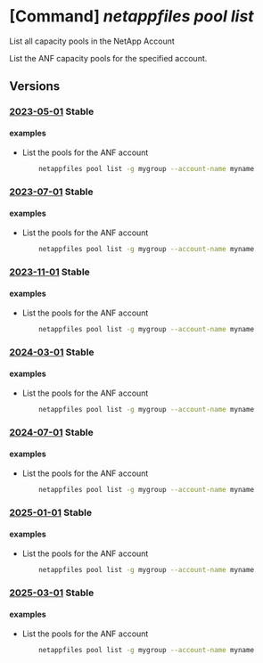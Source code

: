 # [Command] _netappfiles pool list_

List all capacity pools in the NetApp Account

List the ANF capacity pools for the specified account.

## Versions

### [2023-05-01](/Resources/mgmt-plane/L3N1YnNjcmlwdGlvbnMve30vcmVzb3VyY2Vncm91cHMve30vcHJvdmlkZXJzL21pY3Jvc29mdC5uZXRhcHAvbmV0YXBwYWNjb3VudHMve30vY2FwYWNpdHlwb29scw==/2023-05-01.xml) **Stable**

<!-- mgmt-plane /subscriptions/{}/resourcegroups/{}/providers/microsoft.netapp/netappaccounts/{}/capacitypools 2023-05-01 -->

#### examples

- List the pools for the ANF account
    ```bash
        netappfiles pool list -g mygroup --account-name myname
    ```

### [2023-07-01](/Resources/mgmt-plane/L3N1YnNjcmlwdGlvbnMve30vcmVzb3VyY2Vncm91cHMve30vcHJvdmlkZXJzL21pY3Jvc29mdC5uZXRhcHAvbmV0YXBwYWNjb3VudHMve30vY2FwYWNpdHlwb29scw==/2023-07-01.xml) **Stable**

<!-- mgmt-plane /subscriptions/{}/resourcegroups/{}/providers/microsoft.netapp/netappaccounts/{}/capacitypools 2023-07-01 -->

#### examples

- List the pools for the ANF account
    ```bash
        netappfiles pool list -g mygroup --account-name myname
    ```

### [2023-11-01](/Resources/mgmt-plane/L3N1YnNjcmlwdGlvbnMve30vcmVzb3VyY2Vncm91cHMve30vcHJvdmlkZXJzL21pY3Jvc29mdC5uZXRhcHAvbmV0YXBwYWNjb3VudHMve30vY2FwYWNpdHlwb29scw==/2023-11-01.xml) **Stable**

<!-- mgmt-plane /subscriptions/{}/resourcegroups/{}/providers/microsoft.netapp/netappaccounts/{}/capacitypools 2023-11-01 -->

#### examples

- List the pools for the ANF account
    ```bash
        netappfiles pool list -g mygroup --account-name myname
    ```

### [2024-03-01](/Resources/mgmt-plane/L3N1YnNjcmlwdGlvbnMve30vcmVzb3VyY2Vncm91cHMve30vcHJvdmlkZXJzL21pY3Jvc29mdC5uZXRhcHAvbmV0YXBwYWNjb3VudHMve30vY2FwYWNpdHlwb29scw==/2024-03-01.xml) **Stable**

<!-- mgmt-plane /subscriptions/{}/resourcegroups/{}/providers/microsoft.netapp/netappaccounts/{}/capacitypools 2024-03-01 -->

#### examples

- List the pools for the ANF account
    ```bash
        netappfiles pool list -g mygroup --account-name myname
    ```

### [2024-07-01](/Resources/mgmt-plane/L3N1YnNjcmlwdGlvbnMve30vcmVzb3VyY2Vncm91cHMve30vcHJvdmlkZXJzL21pY3Jvc29mdC5uZXRhcHAvbmV0YXBwYWNjb3VudHMve30vY2FwYWNpdHlwb29scw==/2024-07-01.xml) **Stable**

<!-- mgmt-plane /subscriptions/{}/resourcegroups/{}/providers/microsoft.netapp/netappaccounts/{}/capacitypools 2024-07-01 -->

#### examples

- List the pools for the ANF account
    ```bash
        netappfiles pool list -g mygroup --account-name myname
    ```

### [2025-01-01](/Resources/mgmt-plane/L3N1YnNjcmlwdGlvbnMve30vcmVzb3VyY2Vncm91cHMve30vcHJvdmlkZXJzL21pY3Jvc29mdC5uZXRhcHAvbmV0YXBwYWNjb3VudHMve30vY2FwYWNpdHlwb29scw==/2025-01-01.xml) **Stable**

<!-- mgmt-plane /subscriptions/{}/resourcegroups/{}/providers/microsoft.netapp/netappaccounts/{}/capacitypools 2025-01-01 -->

#### examples

- List the pools for the ANF account
    ```bash
        netappfiles pool list -g mygroup --account-name myname
    ```

### [2025-03-01](/Resources/mgmt-plane/L3N1YnNjcmlwdGlvbnMve30vcmVzb3VyY2Vncm91cHMve30vcHJvdmlkZXJzL21pY3Jvc29mdC5uZXRhcHAvbmV0YXBwYWNjb3VudHMve30vY2FwYWNpdHlwb29scw==/2025-03-01.xml) **Stable**

<!-- mgmt-plane /subscriptions/{}/resourcegroups/{}/providers/microsoft.netapp/netappaccounts/{}/capacitypools 2025-03-01 -->

#### examples

- List the pools for the ANF account
    ```bash
        netappfiles pool list -g mygroup --account-name myname
    ```
